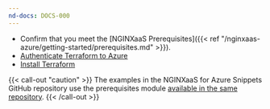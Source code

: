 ```yaml
---
nd-docs: DOCS-000
---
```


- Confirm that you meet the [NGINXaaS Prerequisites]({{< ref "/nginxaas-azure/getting-started/prerequisites.md" >}}).
- [Authenticate Terraform to Azure](https://learn.microsoft.com/en-us/azure/developer/terraform/authenticate-to-azure)
- [Install Terraform](https://learn.hashicorp.com/tutorials/terraform/install)

{{< call-out "caution"  >}} The examples in the NGINXaaS for Azure Snippets GitHub repository use the prerequisites module [available in the same repository](https://github.com/nginxinc/nginxaas-for-azure-snippets/tree/main/terraform/prerequisites). {{< /call-out >}}
